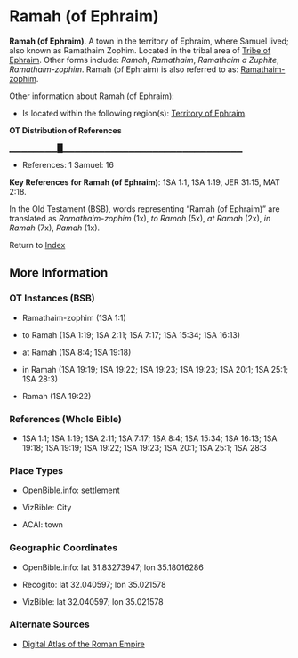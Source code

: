 # Ramah (of Ephraim)
**Ramah (of Ephraim)**. 
A town in the territory of Ephraim, where Samuel lived; also known as Ramathaim Zophim. 
Located in the tribal area of [Tribe of Ephraim](../../../groups/md/acai/Ephraim.md). 
Other forms include: 
*Ramah*, *Ramathaim*, *Ramathaim a Zuphite*, *Ramathaim-zophim*. 
Ramah (of Ephraim) is also referred to as: 
[Ramathaim-zophim](Ramathaim-zophim.md). 




Other information about Ramah (of Ephraim):


* Is located within the following region(s): 
[Territory of Ephraim](TerritoryOfEphraim.md). 


**OT Distribution of References**

▁▁▁▁▁▁▁▁█▁▁▁▁▁▁▁▁▁▁▁▁▁▁▁▁▁▁▁▁▁▁▁▁▁▁▁▁▁▁
* References: 1 Samuel: 16



**Key References for Ramah (of Ephraim)**: 
1SA 1:1, 1SA 1:19, JER 31:15, MAT 2:18. 


In the Old Testament (BSB), words representing “Ramah (of Ephraim)” are translated as 
*Ramathaim-zophim* (1x), *to Ramah* (5x), *at Ramah* (2x), *in Ramah* (7x), *Ramah* (1x). 




Return to [Index](00-Index.md)

## More Information

### OT Instances (BSB)

* Ramathaim-zophim (1SA 1:1)

* to Ramah (1SA 1:19; 1SA 2:11; 1SA 7:17; 1SA 15:34; 1SA 16:13)

* at Ramah (1SA 8:4; 1SA 19:18)

* in Ramah (1SA 19:19; 1SA 19:22; 1SA 19:23; 1SA 19:23; 1SA 20:1; 1SA 25:1; 1SA 28:3)

* Ramah (1SA 19:22)



### References (Whole Bible)

* 1SA 1:1; 1SA 1:19; 1SA 2:11; 1SA 7:17; 1SA 8:4; 1SA 15:34; 1SA 16:13; 1SA 19:18; 1SA 19:19; 1SA 19:22; 1SA 19:23; 1SA 20:1; 1SA 25:1; 1SA 28:3


### Place Types

* OpenBible.info: settlement

* VizBible: City

* ACAI: town



### Geographic Coordinates

* OpenBible.info: lat 31.83273947; lon 35.18016286

* Recogito: lat 32.040597; lon 35.021578

* VizBible: lat 32.040597; lon 35.021578



### Alternate Sources

* [Digital Atlas of the Roman Empire](https://imperium.ahlfeldt.se/places/28373)



